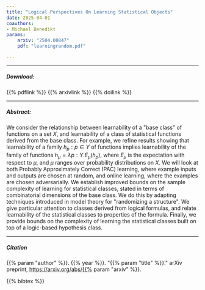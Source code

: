 ```yaml
---
title: "Logical Perspectives On Learning Statistical Objects" 
date: 2025-04-01
coauthors:
- Michael Benedikt
params:
    arxiv: "2504.00847"
    pdf: "learningrandom.pdf"

---
```


---

##### Download:


{{% pdflink %}}
{{% arxivlink %}}
{{% doilink %}}

---

##### Abstract:

We consider the relationship between learnability of a "base class" of functions on a set $X$,  and learnability of a class of  statistical functions derived from the base class. For example, we refine results showing that learnability of a family $h_p: p \in Y$ of functions implies learnability of the family of functions $h_\mu=\lambda p: Y. E_\mu(h_p)$, where $E_\mu$ is the expectation with respect to $\mu$, and $\mu$ ranges over probability distributions on $X$. We will look at both  Probably Approximately Correct (PAC) learning, where example inputs and outputs are chosen at random, and online learning, where the examples are chosen adversarially. We establish improved bounds on the sample complexity of learning for statistical classes, stated in terms of combinatorial dimensions of the base class.  We do this by adapting techniques introduced in model theory for "randomizing a structure".  We give particular attention to classes derived from logical formulas, and relate learnability of the statistical classes to properties of the formula. Finally, we provide bounds on the complexity of learning the statistical classes built on top of a logic-based hypothesis class.

---

##### Citation

{{% param "author" %}}. {{% year %}}. "{{% param "title" %}}." arXiv preprint, https://arxiv.org/abs/{{% param "arxiv" %}}.

{{% bibtex %}}